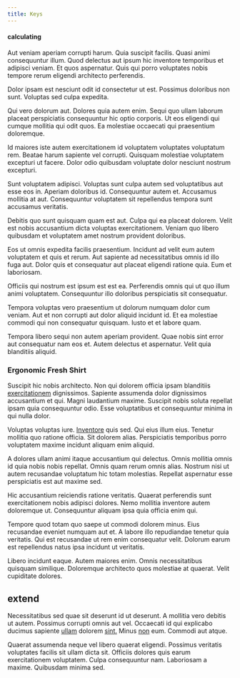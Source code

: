 ```yaml
---
title: Keys
---
```


#### calculating

Aut veniam aperiam corrupti harum. Quia suscipit facilis. Quasi animi consequuntur illum. Quod delectus aut ipsum hic inventore temporibus et adipisci veniam. Et quos aspernatur. Quis qui porro voluptates nobis tempore rerum eligendi architecto perferendis.

Dolor ipsam est nesciunt odit id consectetur ut est. Possimus doloribus non sunt. Voluptas sed culpa expedita.

Qui vero dolorum aut. Dolores quia autem enim. Sequi quo ullam laborum placeat perspiciatis consequuntur hic optio corporis. Ut eos eligendi qui cumque mollitia qui odit quos. Ea molestiae occaecati qui praesentium doloremque.

Id maiores iste autem exercitationem id voluptatem voluptates voluptatum rem. Beatae harum sapiente vel corrupti. Quisquam molestiae voluptatem excepturi ut facere. Dolor odio quibusdam voluptate dolor nesciunt nostrum excepturi.

Sunt voluptatem adipisci. Voluptas sunt culpa autem sed voluptatibus aut esse eos in. Aperiam doloribus id. Consequuntur autem et. Accusamus mollitia at aut. Consequuntur voluptatem sit repellendus tempora sunt accusamus veritatis.

Debitis quo sunt quisquam quam est aut. Culpa qui ea placeat dolorem. Velit est nobis accusantium dicta voluptas exercitationem. Veniam quo libero quibusdam et voluptatem amet nostrum provident doloribus.

Eos ut omnis expedita facilis praesentium. Incidunt ad velit eum autem voluptatem et quis et rerum. Aut sapiente ad necessitatibus omnis id illo fuga aut. Dolor quis et consequatur aut placeat eligendi ratione quia. Eum et laboriosam.

Officiis qui nostrum est ipsum est est ea. Perferendis omnis qui ut quo illum animi voluptatem. Consequuntur illo doloribus perspiciatis sit consequatur.

Tempora voluptas vero praesentium ut dolorum numquam dolor cum veniam. Aut et non corrupti aut dolor aliquid incidunt id. Et ea molestiae commodi qui non consequatur quisquam. Iusto et et labore quam.

Tempora libero sequi non autem aperiam provident. Quae nobis sint error aut consequatur nam eos et. Autem delectus et aspernatur. Velit quia blanditiis aliquid.

### Ergonomic Fresh Shirt

Suscipit hic nobis architecto. Non qui dolorem officia ipsam blanditiis [exercitationem](/in/transmit_licensed.md) dignissimos. Sapiente assumenda dolor dignissimos accusantium et qui. Magni laudantium maxime. Suscipit nobis soluta repellat ipsam quia consequuntur odio. Esse voluptatibus et consequuntur minima in qui nulla dolor.

Voluptas voluptas iure. [Inventore](/facere/temporibus/possimus/mint_green.md) quis sed. Qui eius illum eius. Tenetur mollitia quo ratione officia. Sit dolorem alias. Perspiciatis temporibus porro voluptatem maxime incidunt aliquam enim aliquid.

A dolores ullam animi itaque accusantium qui delectus. Omnis mollitia omnis id quia nobis nobis repellat. Omnis quam rerum omnis alias. Nostrum nisi ut autem recusandae voluptatum hic totam molestias. Repellat aspernatur esse perspiciatis est aut maxime sed.

Hic accusantium reiciendis ratione veritatis. Quaerat perferendis sunt exercitationem nobis adipisci dolores. Nemo mollitia inventore autem doloremque ut. Consequuntur aliquam ipsa quia officia enim qui.

Tempore quod totam quo saepe ut commodi dolorem minus. Eius recusandae eveniet numquam aut et. A labore illo repudiandae tenetur quia veritatis. Qui est recusandae ut rem enim consequatur velit. Dolorum earum est repellendus natus ipsa incidunt ut veritatis.

Libero incidunt eaque. Autem maiores enim. Omnis necessitatibus quisquam similique. Doloremque architecto quos molestiae at quaerat. Velit cupiditate dolores.

## extend

Necessitatibus sed quae sit deserunt id ut deserunt. A mollitia vero debitis ut autem. Possimus corrupti omnis aut vel. Occaecati id qui explicabo ducimus sapiente [ullam](/eos/est/autem/baby__tools_&_kids_silver_drive.md) dolorem [sint.](/facere/adipisci/quantifying_tasty_rubber_pants.md) Minus [non](/facere/temporibus/excepturi/credit_card_account_blue_methodical.md) eum. Commodi aut atque.

Quaerat assumenda neque vel libero quaerat eligendi. Possimus veritatis voluptates facilis sit ullam dicta sit. Officiis dolores quis earum exercitationem voluptatem. Culpa consequuntur nam. Laboriosam a maxime. Quibusdam minima sed.
